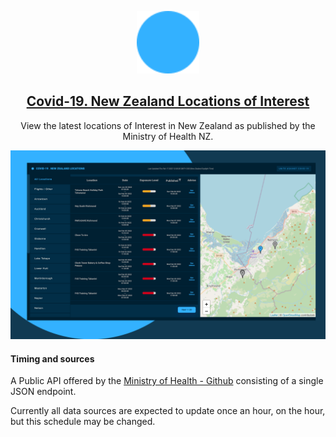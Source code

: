 <p align="center">
  <a href="https://github.com/KirianaBrown/covid19-locations">
    <img src="./public/logo.png" alt="Project Demo" width="100" height="100">
  </a>

  <a href="https://stocks50.herokuapp.com/" target="__blank">
    <h2 align="center">Covid-19. New Zealand Locations of Interest</h2>
  </a>

  <p align="center">
    View the latest locations of Interest in New Zealand as published by the Ministry of Health NZ. 
</p>

<img src="./src/assets/demo.png" alt="Project Demo">

#### Timing and sources

A Public API offered by the [Ministry of Health - Github](https://github.com/minhealthnz/nz-covid-data/tree/main/locations-of-interest) consisting of a single JSON endpoint.

Currently all data sources are expected to update once an hour, on the hour, but this schedule may be changed.
